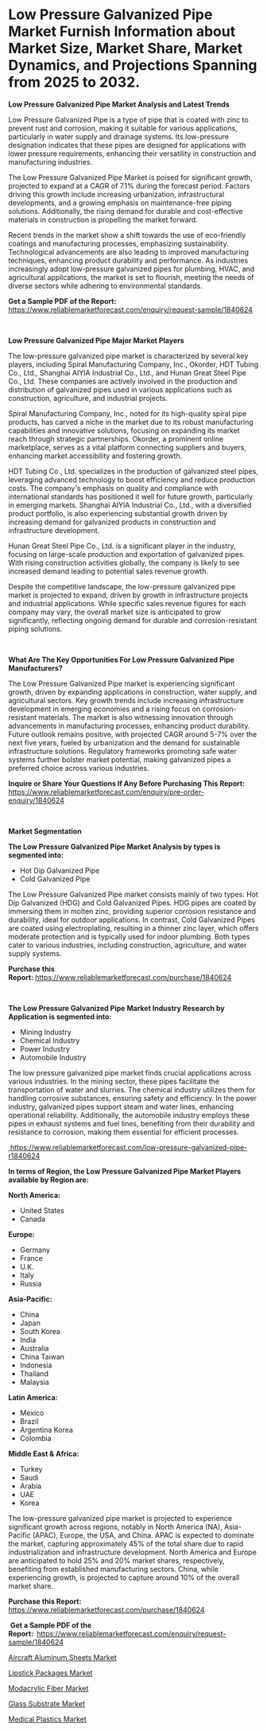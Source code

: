 <p><h1>Low Pressure Galvanized Pipe Market Furnish Information about Market Size, Market Share, Market Dynamics, and Projections Spanning from 2025 to 2032.</h1></p><p><strong>Low Pressure Galvanized Pipe Market Analysis and Latest Trends</strong></p>
<p><p>Low Pressure Galvanized Pipe is a type of pipe that is coated with zinc to prevent rust and corrosion, making it suitable for various applications, particularly in water supply and drainage systems. Its low-pressure designation indicates that these pipes are designed for applications with lower pressure requirements, enhancing their versatility in construction and manufacturing industries.</p><p>The Low Pressure Galvanized Pipe Market is poised for significant growth, projected to expand at a CAGR of 7.1% during the forecast period. Factors driving this growth include increasing urbanization, infrastructural developments, and a growing emphasis on maintenance-free piping solutions. Additionally, the rising demand for durable and cost-effective materials in construction is propelling the market forward.</p><p>Recent trends in the market show a shift towards the use of eco-friendly coatings and manufacturing processes, emphasizing sustainability. Technological advancements are also leading to improved manufacturing techniques, enhancing product durability and performance. As industries increasingly adopt low-pressure galvanized pipes for plumbing, HVAC, and agricultural applications, the market is set to flourish, meeting the needs of diverse sectors while adhering to environmental standards.</p></p>
<p><strong>Get a Sample PDF of the Report:&nbsp;</strong> <a href="https://www.reliablemarketforecast.com/enquiry/request-sample/1840624?utm_campaign=2011&utm_medium=2&utm_source=Github&utm_content=ia&utm_term=15022025&utm_id=low-pressure-galvanized-pipe">https://www.reliablemarketforecast.com/enquiry/request-sample/1840624</a></p>
<p>&nbsp;</p>
<p><strong>Low Pressure Galvanized Pipe Major Market Players</strong></p>
<p><p>The low-pressure galvanized pipe market is characterized by several key players, including Spiral Manufacturing Company, Inc., Okorder, HDT Tubing Co., Ltd., Shanghai AIYIA Industrial Co., Ltd., and Hunan Great Steel Pipe Co., Ltd. These companies are actively involved in the production and distribution of galvanized pipes used in various applications such as construction, agriculture, and industrial projects.</p><p>Spiral Manufacturing Company, Inc., noted for its high-quality spiral pipe products, has carved a niche in the market due to its robust manufacturing capabilities and innovative solutions, focusing on expanding its market reach through strategic partnerships. Okorder, a prominent online marketplace, serves as a vital platform connecting suppliers and buyers, enhancing market accessibility and fostering growth.</p><p>HDT Tubing Co., Ltd. specializes in the production of galvanized steel pipes, leveraging advanced technology to boost efficiency and reduce production costs. The company's emphasis on quality and compliance with international standards has positioned it well for future growth, particularly in emerging markets. Shanghai AIYIA Industrial Co., Ltd., with a diversified product portfolio, is also experiencing substantial growth driven by increasing demand for galvanized products in construction and infrastructure development.</p><p>Hunan Great Steel Pipe Co., Ltd. is a significant player in the industry, focusing on large-scale production and exportation of galvanized pipes. With rising construction activities globally, the company is likely to see increased demand leading to potential sales revenue growth.</p><p>Despite the competitive landscape, the low-pressure galvanized pipe market is projected to expand, driven by growth in infrastructure projects and industrial applications. While specific sales revenue figures for each company may vary, the overall market size is anticipated to grow significantly, reflecting ongoing demand for durable and corrosion-resistant piping solutions.</p></p>
<p>&nbsp;</p>
<p><strong>What Are The Key Opportunities For Low Pressure Galvanized Pipe Manufacturers?</strong></p>
<p><p>The Low Pressure Galvanized Pipe market is experiencing significant growth, driven by expanding applications in construction, water supply, and agricultural sectors. Key growth trends include increasing infrastructure development in emerging economies and a rising focus on corrosion-resistant materials. The market is also witnessing innovation through advancements in manufacturing processes, enhancing product durability. Future outlook remains positive, with projected CAGR around 5-7% over the next five years, fueled by urbanization and the demand for sustainable infrastructure solutions. Regulatory frameworks promoting safe water systems further bolster market potential, making galvanized pipes a preferred choice across various industries.</p></p>
<p><strong>Inquire or Share Your Questions If Any Before Purchasing This Report:</strong> <a href="https://www.reliablemarketforecast.com/enquiry/pre-order-enquiry/1840624?utm_campaign=2011&utm_medium=2&utm_source=Github&utm_content=ia&utm_term=15022025&utm_id=low-pressure-galvanized-pipe">https://www.reliablemarketforecast.com/enquiry/pre-order-enquiry/1840624</a></p>
<p>&nbsp;</p>
<p><strong>Market Segmentation</strong></p>
<p><strong>The Low Pressure Galvanized Pipe Market Analysis by types is segmented into:</strong></p>
<p><ul><li>Hot Dip Galvanized Pipe</li><li>Cold Galvanized Pipe</li></ul></p>
<p><p>The Low Pressure Galvanized Pipe market consists mainly of two types: Hot Dip Galvanized (HDG) and Cold Galvanized Pipes. HDG pipes are coated by immersing them in molten zinc, providing superior corrosion resistance and durability, ideal for outdoor applications. In contrast, Cold Galvanized Pipes are coated using electroplating, resulting in a thinner zinc layer, which offers moderate protection and is typically used for indoor plumbing. Both types cater to various industries, including construction, agriculture, and water supply systems.</p></p>
<p><strong>Purchase this Report:&nbsp;</strong><a href="https://www.reliablemarketforecast.com/purchase/1840624?utm_campaign=2011&utm_medium=2&utm_source=Github&utm_content=ia&utm_term=15022025&utm_id=low-pressure-galvanized-pipe">https://www.reliablemarketforecast.com/purchase/1840624</a></p>
<p>&nbsp;</p>
<p><strong>The Low Pressure Galvanized Pipe Market Industry Research by Application is segmented into:</strong></p>
<p><ul><li>Mining Industry</li><li>Chemical Industry</li><li>Power Industry</li><li>Automobile Industry</li></ul></p>
<p><p>The low pressure galvanized pipe market finds crucial applications across various industries. In the mining sector, these pipes facilitate the transportation of water and slurries. The chemical industry utilizes them for handling corrosive substances, ensuring safety and efficiency. In the power industry, galvanized pipes support steam and water lines, enhancing operational reliability. Additionally, the automobile industry employs these pipes in exhaust systems and fuel lines, benefiting from their durability and resistance to corrosion, making them essential for efficient processes.</p></p>
<p><a href="https://www.reliablemarketforecast.com/low-pressure-galvanized-pipe-r1840624?utm_campaign=2011&utm_medium=2&utm_source=Github&utm_content=ia&utm_term=15022025&utm_id=low-pressure-galvanized-pipe">&nbsp;https://www.reliablemarketforecast.com/low-pressure-galvanized-pipe-r1840624</a></p>
<p><strong>In terms of Region, the Low Pressure Galvanized Pipe Market Players available by Region are:</strong></p>
<p>
    <p> <strong> North America: </strong>
        <ul>
            <li>United States</li>
            <li>Canada</li>
        </ul>
        </p> 
    <p> <strong> Europe: </strong>
        <ul>
            <li>Germany</li>
            <li>France</li>
            <li>U.K.</li>
            <li>Italy</li>
            <li>Russia</li>
        </ul>
        </p> 
    <p> <strong> Asia-Pacific: </strong>
        <ul>
            <li>China</li>
            <li>Japan</li>
            <li>South Korea</li>
            <li>India</li>
            <li>Australia</li>
            <li>China Taiwan</li>
            <li>Indonesia</li>
            <li>Thailand</li>
            <li>Malaysia</li>
        </ul>
        </p> 
    <p> <strong> Latin America: </strong>
        <ul>
            <li>Mexico</li>
            <li>Brazil</li>
            <li>Argentina Korea</li>
            <li>Colombia</li>
        </ul>
        </p> 
    <p> <strong> Middle East & Africa: </strong>
        <ul>
            <li>Turkey</li>
            <li>Saudi</li>
            <li>Arabia</li>
            <li>UAE</li>
            <li>Korea</li>
        </ul>
    </p>
    </p>
<p><p>The low-pressure galvanized pipe market is projected to experience significant growth across regions, notably in North America (NA), Asia-Pacific (APAC), Europe, the USA, and China. APAC is expected to dominate the market, capturing approximately 45% of the total share due to rapid industrialization and infrastructure development. North America and Europe are anticipated to hold 25% and 20% market shares, respectively, benefiting from established manufacturing sectors. China, while experiencing growth, is projected to capture around 10% of the overall market share.</p></p>
<p><strong>Purchase this Report: </strong><a href="https://www.reliablemarketforecast.com/purchase/1840624?utm_campaign=2011&utm_medium=2&utm_source=Github&utm_content=ia&utm_term=15022025&utm_id=low-pressure-galvanized-pipe">https://www.reliablemarketforecast.com/purchase/1840624</a></p>
<p>&nbsp;<strong>Get a Sample PDF of the Report:&nbsp;&nbsp;</strong><a href="https://www.reliablemarketforecast.com/enquiry/request-sample/1840624?utm_campaign=2011&utm_medium=2&utm_source=Github&utm_content=ia&utm_term=15022025&utm_id=low-pressure-galvanized-pipe">https://www.reliablemarketforecast.com/enquiry/request-sample/1840624</a></p>
<p><strong></strong></p>
<p><p><a href="https://github.com/muvdibezuh/Market-Research-Report-List-1/blob/main/aircraft-aluminum-sheets-market.md?utm_campaign=2011&utm_medium=2&utm_source=Github&utm_content=ia&utm_term=15022025&utm_id=low-pressure-galvanized-pipe">Aircraft Aluminum Sheets Market</a></p><p><a href="https://github.com/dailyspunj47/Market-Research-Report-List-1/blob/main/lipstick-packages-market.md?utm_campaign=2011&utm_medium=2&utm_source=Github&utm_content=ia&utm_term=15022025&utm_id=low-pressure-galvanized-pipe">Lipstick Packages Market</a></p><p><a href="https://www.linkedin.com/pulse/modacrylic-fiber-market-trend-expected-grow-rapidly-projected-hqlkc?utm_campaign=2011&utm_medium=2&utm_source=Github&utm_content=ia&utm_term=15022025&utm_id=low-pressure-galvanized-pipe">Modacrylic Fiber Market</a></p><p><a href="https://www.linkedin.com/pulse/assessment-glass-substrate-market-scope-markets-size-revenue-qh2dc?utm_campaign=2011&utm_medium=2&utm_source=Github&utm_content=ia&utm_term=15022025&utm_id=low-pressure-galvanized-pipe">Glass Substrate Market</a></p><p><a href="https://www.linkedin.com/pulse/forecasting-medical-plastics-market-growth-103-cagr-projections-0b8nc?utm_campaign=2011&utm_medium=2&utm_source=Github&utm_content=ia&utm_term=15022025&utm_id=low-pressure-galvanized-pipe">Medical Plastics Market</a></p></p>